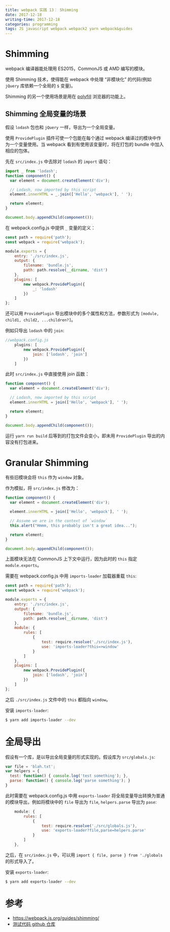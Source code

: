 ```yaml
---
title: webpack 实践 13： Shimming
date: 2017-12-18
writing-time: 2017-12-18
categories: programming
tags: JS javascript webpack webpack2 yarn webpack&guides
---
```


# Shimming

webpack 编译器能处理用 ES2015，CommonJS 或 AMD 编写的模块。

使用 Shimming 技术，使得能在 webpack 中处理 “非模块化” 的代码(例如 `jQuery` 库依赖一个全局的 `$` 变量)。

Shimming 的另一个使用场景是用在 [polyfill](https://en.wikipedia.org/wiki/Polyfill) 浏览器的功能上。


## Shimming 全局变量的场景

假设 `lodash` 包也和 `jQuery` 一样，导出为一个全局变量。

使用 `ProvidePlugin` 插件可使一个包能在每个通过 webpack 编译过的模块中作为一个变量使用。当 webpack 看到有使用该变量时，将在打包的 bundle 中加入相应的包体。

先在 `src/index.js` 中去除对 `lodash` 的 `import` 语句：

```javascript
import _ from 'lodash';
function component() {
  var element = document.createElement('div');

  // Lodash, now imported by this script
  element.innerHTML = _.join(['Hello', 'webpack'], ' ');

  return element;
}

document.body.appendChild(component());
```

在 webpack.config.js 中提供 `_` 变量的定义：

```javascript
const path = require('path');
const webpack = require('webpack');

module.exports = {
    entry: './src/index.js',
    output: {
        filename: 'bundle.js',
        path: path.resolve(__dirname, 'dist')
    },
    plugins: [
        new webpack.ProvidePlugin({
            _: 'lodash'
        })
    ]
};
```

还可以用 `ProvidePlugin` 导出模块中的多个属性和方法，参数形式为 `[module, child1, child2, ...children?]`。

例如只导出 `lodash` 中的 `join`:

```javascript
//webpack.config.js
    plugins: [
        new webpack.ProvidePlugin({
            join: ['lodash', 'join']
        })
    ]
```


此时 `src/index.js` 中直接使用 join 函数：

```javascript
function component() {
  var element = document.createElement('div');

  // Lodash, now imported by this script
  element.innerHTML = join(['Hello', 'webpack'], ' ');

  return element;
}

document.body.appendChild(component());
```

运行 `yarn run build` 后等到的打包文件会变小，即未用 `ProvidePlugin` 导出的内容没有打包进来。


# Granular Shimming

有些旧模块会将 `this` 作为 `window` 对象。

作为模拟，将 `src/index.js` 修改为：

```javascript
function component() {
  var element = document.createElement('div');

  element.innerHTML = join(['Hello', 'webpack'], ' ');

  // Assume we are in the context of `window`
  this.alert("Hmmm, this probably isn't a great idea...");

  return element;
}

document.body.appendChild(component());
```

上面模块无法在 CommonJS 上下文中运行，因为此时的 `this` 指定 `module.exports`。

需要在 webpack.config.js 中用 `imports-loader` 加载器重载 `this`:

```javascript
const path = require('path');
const webpack = require('webpack');

module.exports = {
    entry: './src/index.js',
    output: {
        filename: 'bundle.js',
        path: path.resolve(__dirname, 'dist')
    },
    module: {
        rules: [
            {
                test: require.resolve('./src/index.js'),
                use: 'imports-loader?this=>window'
            }
        ]
    },
    plugins: [
        new webpack.ProvidePlugin({
            join: ['lodash', 'join']
        })
    ]
};
```

之后 `./src/index.js` 文件中的 `this` 都指向 `window`。

安装 `imports-loader`:

```bash
$ yarn add imports-loader --dev
```

# 全局导出

假设有一个库，是以导出全局变量的形式实现的。假设库为 `src/globals.js`:

```javascript
var file = 'blah.txt';
var helpers = {
  test: function() { console.log('test something'); },
  parse: function() { console.log('parse something'); }
}
```

此时需要在 webpack.config.js 中用 `exports-loader` 将全局变量导出转换为普通的模块导出，例如将模块中的 `file` 导出为 `file`, `helpers.parse` 导出为 `pase`:

```javascript
    module: {
        rules: [
            {
                test: require.resolve('./src/globals.js'),
                use: 'exports-loader?file,parse=helpers.parse'
            }
        ]
    },
```

之后，在 `src/index.js` 中，可以用 `import { file, parse } from './globals` 的形式导入了。

安装 `exports-loader`:

```bash
$ yarn add exports-loader --dev
```

# 参考

+ https://webpack.js.org/guides/shimming/
+ [测试代码 github 仓库](https://github.com/haiiiiiyun/webpack-practice)
